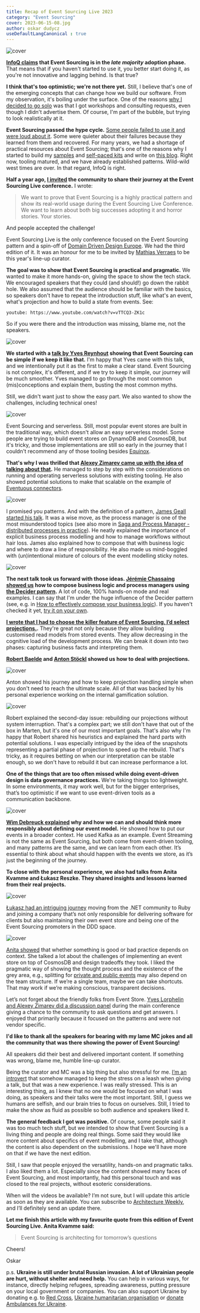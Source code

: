 ```yaml
---
title: Recap of Event Sourcing Live 2023
category: "Event Sourcing"
cover: 2023-06-15-08.jpg
author: oskar dudycz
useDefaultLangCanonical : true
---
```


![cover](2023-06-15-08.jpg)

**[InfoQ claims](https://www.infoq.com/articles/architecture-trends-2023/) that Event Sourcing is in the _late majority_ adoption phase.** That means that if you haven't started to use it, you better start doing it, as you're not innovative and lagging behind. Is that true?

**I think that's too optimistic; we're not there yet.** Still, I believe that's one of the emerging concepts that can change how we build our software. From my observation, it's boiling under the surface. One of the reasons [why I decided to go solo](/en/leaving_event_store/) was that I got workshops and consulting requests, even though I didn't advertise them. Of course, I'm part of the bubble, but trying to look realistically at it.

**Event Sourcing passed the hype cycle.** [Some people failed to use it and were loud about it](/en/event_streaming_is_not_event_sourcing). Some were quieter about their failures because they learned from them and recovered. For many years, we had a shortage of practical resources about Event Sourcing; that's one of the reasons why I started to build my [samples](https://github.com/oskardudycz/) and [self-paced kits](/en/introduction_to_event_sourcing/) and write on [this blog](/en/category/#eventsourcing). Right now, tooling matured, and we have already established patterns. Wild-wild west times are over. In that regard, InfoQ is right.

**Half a year ago, [I invited](/en/share_your_story_on_event_sourcing_live/) the community to share their journey at the Event Sourcing Live conference.** I wrote:

> We want to prove that Event Sourcing is a highly practical pattern and show its real-world usage during the Event Sourcing Live Conference. We want to learn about both big successes adopting it and horror stories. Your stories.

And people accepted the challenge!

Event Sourcing Live is the only conference focused on the Event Sourcing pattern and a spin-off of [Domain Driven Design Europe](https://2023.dddeurope.com/). We had the third edition of it. It was an honour for me to be invited by [Mathias Verraes](https://verraes.net/) to be this year's line-up curator.

**The goal was to show that Event Sourcing is practical and pragmatic.** We wanted to make it more hands-on, giving the space to show the tech stack. We encouraged speakers that they could (and should!) go down the rabbit hole. We also assumed that the audience should be familiar with the basics, so speakers don't have to repeat the introduction stuff, like what's an event, what's projection and how to build a state from events. See:

`youtube: https://www.youtube.com/watch?v=vTTCQ3-ZK1c`

So if you were there and the introduction was missing, blame me, not the speakers.

![cover](2023-06-15-01.jpg)

**We started with a [talk by Yves Reynhout](https://2023.dddeurope.com/program/kiss/) showing that Event Sourcing can be simple if we keep it like that.** I'm happy that Yves came with this talk, and we intentionally put it as the first to make a clear stand. Event Sourcing is not complex, it's different, and if we try to keep it simple, our journey will be much smoother. Yves managed to go through the most common (mis)conceptions and explain them, busting the most common myths.

Still, we didn't want just to show the easy part. We also wanted to show the challenges, including technical ones! 

![cover](2023-06-15-02.jpg)

Event Sourcing and serverless. Still, most popular event stores are built in the traditional way, which doesn't allow an easy serverless model. Some people are trying to build event stores on DynamoDB and CosmosDB, but it's tricky, and those implementations are still so early in the journey that I couldn't recommend any of those tooling besides [Equinox](https://github.com/jet/equinox/).

**That's why I was thrilled that [Alexey Zimarev came up with the idea of talking about that](https://2023.dddeurope.com/program/event-sourcing-in-a-serverless-world/).** He managed to step by step with the considerations on running and operating serverless solutions with existing tooling. He also showed potential solutions to make that scalable on the example of [Eventuous connectors](https://eventuous.dev/docs/connector/). 

![cover](2023-06-15-03.jpg)

I promised you patterns. And with the definition of a pattern, [James Geall started his talk](https://2023.dddeurope.com/speakers/james-geall/). It was a wise move, as the process manager is one of the most misunderstood topics (see also more in [Saga and Process Manager - distributed processes in practice](/en/saga_process_manager_distributed_transactions/)). He neatly explained the importance of explicit business process modelling and how to manage workflows without hair loss. James also explained how to compose that with business logic and where to draw a line of responsibility. He also made us mind-boggled with (un)intentional mixture of colours of the event modelling sticky notes. 

![cover](2023-06-15-04.jpg)

**The next talk took us forward with those ideas. [Jérémie Chassaing showed us](https://2023.dddeurope.com/program/aggregates-composition-a-new-view-on-aggregates/) how to compose business logic and process managers using [the Decider pattern](https://thinkbeforecoding.com/post/2021/12/17/functional-event-sourcing-decider).** A lot of code, 100% hands-on mode and real examples. I can say that I'm under the huge influence of the Decider pattern (see, e.g. in [How to effectively compose your business logic](/en/how_to_effectively_compose_your_business_logic/)). If you haven't checked it yet, [try it on your own](https://github.com/thinkbeforecoding/dddeu-2023-deciders).

**[I wrote that I had to choose the killer feature of Event Sourcing, I’d select projections.](/en/projections_and_read_models_in_event_driven_architecture/).** They're great not only because they allow building customised read models from stored events. They allow decreasing in the cognitive load of the development process. We can break it down into two phases: capturing business facts and interpreting them. 

**[Robert Baelde](https://2023.dddeurope.com/program/zero-downtime-projections-replay/) and [Anton Stöckl](https://2023.dddeurope.com/program/projections-for-gamification-in-a-social-app/) showed us how to deal with projections.** 

![cover](2023-06-15-anton.jpg)

Anton showed his journey and how to keep projection handling simple when you don't need to reach the ultimate scale. All of that was backed by his personal experience working on the internal gamification solution.

![cover](2023-06-15-05.jpg)

Robert explained the second-day issue: rebuilding our projections without system interruption. That's a complex part; we still don't have that out of the box in Marten, but it's one of our most important goals. That's also why I'm happy that Robert shared his heuristics and explained the hard parts with potential solutions. I was especially intrigued by the idea of the snapshots representing a partial phase of projection to speed up the rebuild. That's tricky, as it requires betting on when our interpretation can be stable enough, so we don't have to rebuild it but can increase performance a lot.

**One of the things that are too often missed while doing event-driven design is data governance practices.** We're taking things too lightweight. In some environments, it may work well, but for the bigger enterprises, that’s too optimistic if we want to use event-driven tools as a communication backbone.
 
![cover](2023-06-15-06.jpg)

**[Wim Debreuck explained](https://2023.dddeurope.com/program/event-driven-architecture-and-governance-in-action/) why and how we can and should think more responsibly about defining our event model.** He showed how to put our events in a broader context. He used Kafka as an example. Event Streaming is not the same as Event Sourcing, but both come from event-driven tooling, and many patterns are the same, and we can learn from each other. It’s essential to think about what should happen with the events we store, as it’s just the beginning of the journey.

**To close with the personal experience, we also had talks from Anita Kvamme and Łukasz Reszke. They shared insights and lessons learned from their real projects.**

![cover](2023-06-15-lukasz.jpg)

[Łukasz had an intriguing journey](https://2023.dddeurope.com/speakers/lukasz-reszke/) moving from the .NET community to Ruby and joining a company that’s not only responsible for delivering software for clients but also maintaining their own event store and being one of the Event Sourcing promoters in the DDD space. 

![cover](2023-06-15-07.jpg)

[Anita showed](https://2023.dddeurope.com/program/event-sourcing-in-action-insights-from-two-real-life-projects/) that whether something is good or bad practice depends on context. She talked a lot about the challenges of implementing an event store on top of CosmosDB and design tradeoffs they took. I liked the pragmatic way of showing the thought process and the existence of the grey area, e.g., splitting for [private and public events](/en/events_should_be_as_small_as_possible/) may also depend on the team structure. If we’re a single team, maybe we can take shortcuts. That may work if we’re making conscious, transparent decisions.

Let’s not forget about the friendly folks from Event Store. [Yves Lorphelin and Alexey Zimarev did a discussion panel](https://2023.dddeurope.com/program/sponsored-talk-beyond-the-hype-an-interactive-exploration-of-event-sourcing-and-eventstoredb/) during the main conference giving a chance to the community to ask questions and get answers. I enjoyed that primarily because it focused on the patterns and were not vendor specific.

**I'd like to thank all the speakers for bearing with my lame MC jokes and all the community that was there showing the power of Event Sourcing!**
 
All speakers did their best and delivered important content. If something was wrong, blame me, humble line-up curator.
 
Being the curator and MC was a big thing but also stressful for me. [I’m an introvert](/en/agile_vs_introverts/) that somehow managed to keep the stress on a leash when giving a talk, but that was a new experience. I was really stressed. This is an interesting thing, as I knew that no one would be focused on what I was doing, as speakers and their talks were the most important. Still, I guess we humans are selfish, and our brain tries to focus on ourselves. Still, I tried to make the show as fluid as possible so both audience and speakers liked it.
 
**The general feedback I got was positive.** Of course, some people said it was too much tech stuff, but we intended to show that Event Sourcing is a living thing and people are doing real things. Some said they would like more content about specifics of event modelling, and I take that, although the content is also dependent on the submissions. I hope we'll have more on that if we have the next edition.
 
Still, I saw that people enjoyed the versatility, hands-on and pragmatic talks. I also liked them a lot. Especially since the content showed many faces of Event Sourcing, and most importantly, had this personal touch and was closed to the real projects, without esoteric considerations.
 
When will the videos be available? I’m not sure, but I will update this article as soon as they are available. You can subscribe to [Architecture Weekly](https://www.architecture-weekly.com/), and I’ll definitely send an update there.
 
**Let me finish this article with my favourite quote from this edition of Event Sourcing Live. Anita Kvamme said:**
 
> Event Sourcing is architecting for tomorrow’s questions
 
Cheers!

Oskar

p.s. **Ukraine is still under brutal Russian invasion. A lot of Ukrainian people are hurt, without shelter and need help.** You can help in various ways, for instance, directly helping refugees, spreading awareness, putting pressure on your local government or companies. You can also support Ukraine by donating e.g. to [Red Cross](https://www.icrc.org/pl/donate/ukraine), [Ukraine humanitarian organisation](https://savelife.in.ua/pl/donate/) or [donate Ambulances for Ukraine](https://www.gofundme.com/f/help-to-save-the-lives-of-civilians-in-a-war-zone).
